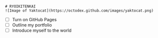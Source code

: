 ```
# RYOIKITENKAI
![Image of Yaktocat](https://octodex.github.com/images/yaktocat.png)
```
- [ ] Turn on GitHub Pages
- [ ] Outline my portfolio
- [ ] Introduce myself to the world
